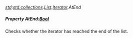 _[std](../../modules/std/std-module.md):[std.collections](../../modules/std/std-collections.md).[List<T>](../../modules/std/std-collections-list.md).[Iterator](../../modules/std/std-collections-list-iterator.md).AtEnd_
##### Property AtEnd:[Bool](../../modules/wonkey/wonkey-types-bool.md)
Checks whether the iterator has reached the end of the list.
